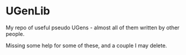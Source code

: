 # UGenLib
My repo of useful pseudo UGens - almost all of them written by other people.

Missing some help for some of these, and a couple I may delete.
